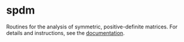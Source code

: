 # spdm
Routines for the analysis of symmetric, positive-definite matrices. For details and instructions, see the [documentation](https://areshenk.github.io/spdm).
